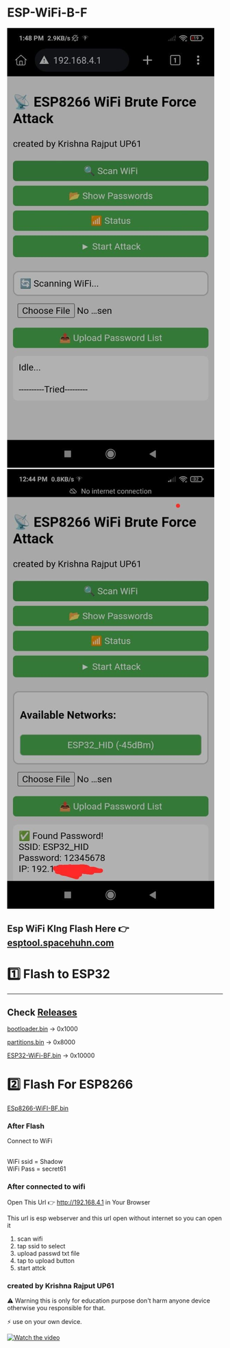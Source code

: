 # ESP-WiFi-B-F
<img src="https://raw.githubusercontent.com/esp32king/ESP-WiFi-B-F/refs/heads/main/IMG/1.jpg"></img>
<img src="https://raw.githubusercontent.com/esp32king/ESP-WiFi-B-F/refs/heads/main/IMG/2.jpg"></img>


Esp WiFi KIng
Flash Here 👉 <a href="https://esptool.spacehuhn.com/">esptool.spacehuhn.com</a>
---
# 1️⃣ Flash to ESP32
---
 Check <a href="https://github.com/esp32king/ESP-WiFi-B-F/releases">Releases</a>
 ---

 
<a href="https://github.com/esp32king/ESP-WiFi-B-F/releases/download/ESP32-WiFi-BF/bootloader.bin">bootloader.bin</a> → 0x1000

<a href="https://github.com/esp32king/ESP-WiFi-B-F/releases/download/ESP32-WiFi-BF/partitions.bin">partitions.bin</a> → 0x8000

<a href="https://github.com/esp32king/ESP-WiFi-B-F/releases/download/ESP32-WiFi-BF/Esp32-BF.bin">ESP32-WiFi-BF.bin</a> → 0x10000


# 2️⃣ Flash For ESP8266

<a href="https://github.com/esp32king/ESP-WiFi-B-F/raw/refs/heads/main/ESP8266/Esp8266-BF.bin">ESp8266-WiFI-BF.bin</a>


### After Flash

Connect to WiFi 

<br>WiFi ssid = Shadow </br>
WiFi Pass = secret61

### After connected to wifi 

Open This Url 👉 http://192.168.4.1   in Your Browser 

This url is esp webserver and this url open without internet so you can open it


1.  scan wifi
2.  tap ssid to select
3.  upload passwd txt file
4.  tap to upload button
5.  start attck

### created by Krishna Rajput UP61


⚠ Warning this is only for education purpose don't harm anyone device otherwise you responsible for that.

⚡ use on your own device.



[![Watch the video](https://i.ytimg.com/vi/iVLMGmN1kUI/oar2.jpg)](https://www.youtube.com/shorts/iVLMGmN1kUI?feature=share)

